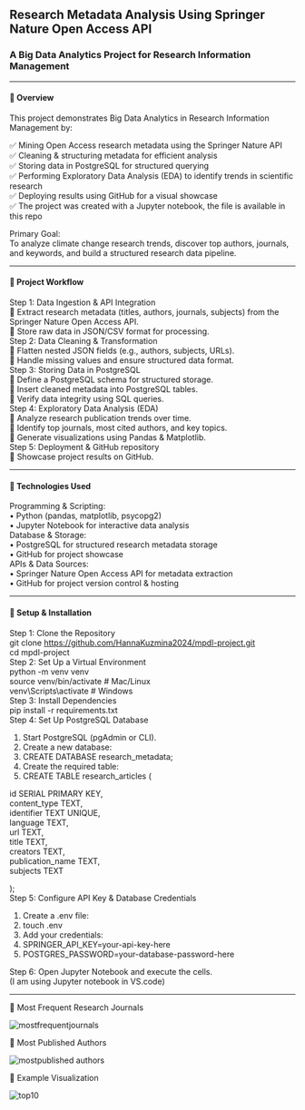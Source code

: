 ##  Research Metadata Analysis Using Springer Nature Open Access API  
###  A Big Data Analytics Project for Research Information Management  
   
________________________________________
#### 🔹 Overview
This project demonstrates Big Data Analytics in Research Information Management by:  

  
✅ Mining Open Access research metadata using the Springer Nature API  
✅ Cleaning & structuring metadata for efficient analysis  
✅ Storing data in PostgreSQL for structured querying  
✅ Performing Exploratory Data Analysis (EDA) to identify trends in scientific research  
✅ Deploying results using GitHub for a visual showcase  
✅ The project was created with a Jupyter notebook, the file is available in this repo  
  
 Primary Goal:  
To analyze climate change research trends, discover top authors, journals, and keywords, and build a structured research data pipeline.  
________________________________________
#### 🔹 Project Workflow  
Step 1: Data Ingestion & API Integration  
🔹 Extract research metadata (titles, authors, journals, subjects) from the Springer Nature Open Access API.  
🔹 Store raw data in JSON/CSV format for processing.  
Step 2: Data Cleaning & Transformation  
🔹 Flatten nested JSON fields (e.g., authors, subjects, URLs).  
🔹 Handle missing values and ensure structured data format.  
Step 3: Storing Data in PostgreSQL  
🔹 Define a PostgreSQL schema for structured storage.  
🔹 Insert cleaned metadata into PostgreSQL tables.  
🔹 Verify data integrity using SQL queries.  
Step 4: Exploratory Data Analysis (EDA)  
🔹 Analyze research publication trends over time.  
🔹 Identify top journals, most cited authors, and key topics.  
🔹 Generate visualizations using Pandas & Matplotlib.  
Step 5: Deployment & GitHub repository  
🔹 Showcase project results on GitHub.  
________________________________________
#### 🔹 Technologies Used  
Programming & Scripting:  
•	Python (pandas, matplotlib, psycopg2)  
•	Jupyter Notebook for interactive data analysis  
Database & Storage:  
•	PostgreSQL for structured research metadata storage  
•	GitHub for project showcase  
APIs & Data Sources:  
•	Springer Nature Open Access API for metadata extraction   
•	GitHub for project version control & hosting  
________________________________________
#### 🔹 Setup & Installation  
Step 1: Clone the Repository  
git clone https://github.com/HannaKuzmina2024/mpdl-project.git  
cd  mpdl-project  
Step 2: Set Up a Virtual Environment  
python -m venv venv  
source venv/bin/activate    # Mac/Linux  
venv\Scripts\activate       # Windows  
Step 3: Install Dependencies  
pip install -r requirements.txt  
Step 4: Set Up PostgreSQL Database  
1.	Start PostgreSQL (pgAdmin or CLI).  
2.	Create a new database:   
3.	CREATE DATABASE research_metadata;  
4.	Create the required table:   
5.	CREATE TABLE research_articles (

id SERIAL PRIMARY KEY,  
content_type TEXT,  
identifier TEXT UNIQUE,  
language TEXT,  
url TEXT,  
title TEXT,  
creators TEXT,  
publication_name TEXT,  
subjects TEXT  
    
);  
Step 5: Configure API Key & Database Credentials  
1.	Create a .env file:   
2.	touch .env  
3.	Add your credentials:   
4.	SPRINGER_API_KEY=your-api-key-here  
5.	POSTGRES_PASSWORD=your-database-password-here  
   
Step 6:  Open Jupyter Notebook and execute the cells.  
(I am using Jupyter notebook in VS.code)  

________________________________________
 
🔹 Most Frequent Research Journals    


![mostfrequentjournals](https://github.com/user-attachments/assets/7af0914d-55c1-4b5d-b525-debd56893320)

🔹 Most Published Authors    


![mostpublished authors](https://github.com/user-attachments/assets/40f8c1a8-ec14-406a-b1d1-898c7dfa26da)

🔹 Example Visualization


![top10](https://github.com/user-attachments/assets/48e17fbe-9b73-447f-9926-2143a4a6a653)





